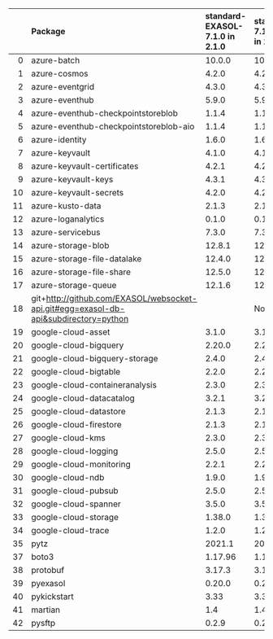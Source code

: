 |    | Package                                                                              | standard-EXASOL-7.1.0 in 2.1.0  | standard-EXASOL-7.1.0_without_python2.7 in 2.1.0                       | Status   |
|---:|:-------------------------------------------------------------------------------------|:--------------|:--------------|:---------|
|  0 | azure-batch                                                                          | 10.0.0        | 10.0.0        |          |
|  1 | azure-cosmos                                                                         | 4.2.0         | 4.2.0         |          |
|  2 | azure-eventgrid                                                                      | 4.3.0         | 4.3.0         |          |
|  3 | azure-eventhub                                                                       | 5.9.0         | 5.9.0         |          |
|  4 | azure-eventhub-checkpointstoreblob                                                   | 1.1.4         | 1.1.4         |          |
|  5 | azure-eventhub-checkpointstoreblob-aio                                               | 1.1.4         | 1.1.4         |          |
|  6 | azure-identity                                                                       | 1.6.0         | 1.6.0         |          |
|  7 | azure-keyvault                                                                       | 4.1.0         | 4.1.0         |          |
|  8 | azure-keyvault-certificates                                                          | 4.2.1         | 4.2.1         |          |
|  9 | azure-keyvault-keys                                                                  | 4.3.1         | 4.3.1         |          |
| 10 | azure-keyvault-secrets                                                               | 4.2.0         | 4.2.0         |          |
| 11 | azure-kusto-data                                                                     | 2.1.3         | 2.1.3         |          |
| 12 | azure-loganalytics                                                                   | 0.1.0         | 0.1.0         |          |
| 13 | azure-servicebus                                                                     | 7.3.0         | 7.3.0         |          |
| 14 | azure-storage-blob                                                                   | 12.8.1        | 12.8.1        |          |
| 15 | azure-storage-file-datalake                                                          | 12.4.0        | 12.4.0        |          |
| 16 | azure-storage-file-share                                                             | 12.5.0        | 12.5.0        |          |
| 17 | azure-storage-queue                                                                  | 12.1.6        | 12.1.6        |          |
| 18 | git+http://github.com/EXASOL/websocket-api.git#egg=exasol-db-api&subdirectory=python |               | Not specified |          |
| 19 | google-cloud-asset                                                                   | 3.1.0         | 3.1.0         |          |
| 20 | google-cloud-bigquery                                                                | 2.20.0        | 2.20.0        |          |
| 21 | google-cloud-bigquery-storage                                                        | 2.4.0         | 2.4.0         |          |
| 22 | google-cloud-bigtable                                                                | 2.2.0         | 2.2.0         |          |
| 23 | google-cloud-containeranalysis                                                       | 2.3.0         | 2.3.0         |          |
| 24 | google-cloud-datacatalog                                                             | 3.2.1         | 3.2.1         |          |
| 25 | google-cloud-datastore                                                               | 2.1.3         | 2.1.3         |          |
| 26 | google-cloud-firestore                                                               | 2.1.3         | 2.1.3         |          |
| 27 | google-cloud-kms                                                                     | 2.3.0         | 2.3.0         |          |
| 28 | google-cloud-logging                                                                 | 2.5.0         | 2.5.0         |          |
| 29 | google-cloud-monitoring                                                              | 2.2.1         | 2.2.1         |          |
| 30 | google-cloud-ndb                                                                     | 1.9.0         | 1.9.0         |          |
| 31 | google-cloud-pubsub                                                                  | 2.5.0         | 2.5.0         |          |
| 32 | google-cloud-spanner                                                                 | 3.5.0         | 3.5.0         |          |
| 33 | google-cloud-storage                                                                 | 1.38.0        | 1.38.0        |          |
| 34 | google-cloud-trace                                                                   | 1.2.0         | 1.2.0         |          |
| 35 | pytz                                                                                 | 2021.1        | 2021.1        |          |
| 37 | boto3                                                                                | 1.17.96       | 1.17.96       |          |
| 38 | protobuf                                                                             | 3.17.3        | 3.17.3        |          |
| 39 | pyexasol                                                                             | 0.20.0        | 0.20.0        |          |
| 40 | pykickstart                                                                          | 3.33          | 3.33          |          |
| 41 | martian                                                                              | 1.4           | 1.4           |          |
| 42 | pysftp                                                                               | 0.2.9         | 0.2.9         |          |

